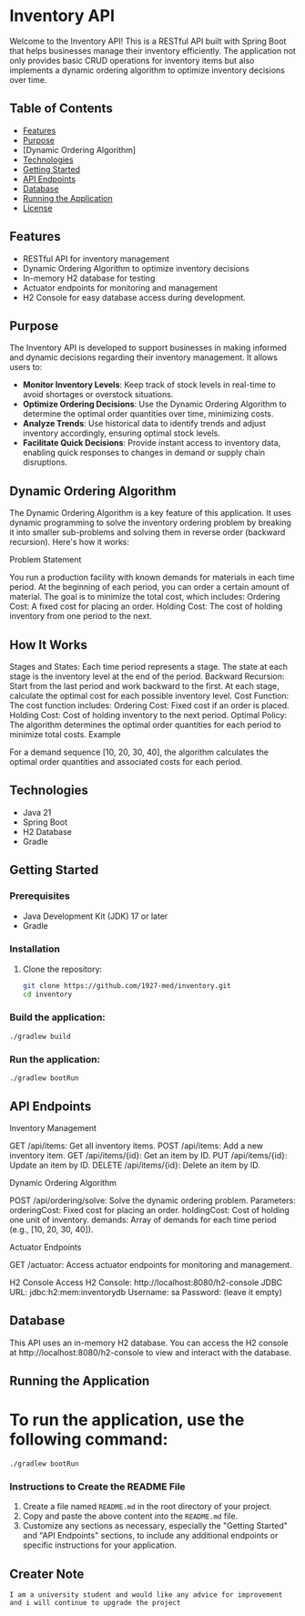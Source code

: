 # Inventory API

Welcome to the Inventory API! This is a RESTful API built with Spring Boot that helps businesses manage their inventory efficiently. 
The application not only provides basic CRUD operations for inventory items but also implements a dynamic ordering algorithm to optimize inventory decisions over time.
## Table of Contents

- [Features](#features)
- [Purpose](#purpose)
- [Dynamic Ordering Algorithm]
- [Technologies](#technologies)
- [Getting Started](#getting-started)
- [API Endpoints](#api-endpoints)
- [Database](#database)
- [Running the Application](#running-the-application)
- [License](#license)

## Features

- RESTful API for inventory management
- Dynamic Ordering Algorithm to optimize inventory decisions
- In-memory H2 database for testing
- Actuator endpoints for monitoring and management
- H2 Console for easy database access during development.

## Purpose

The Inventory API is developed to support businesses in making informed and dynamic decisions regarding their inventory management. It allows users to:

- **Monitor Inventory Levels**: Keep track of stock levels in real-time to avoid shortages or overstock situations.
- **Optimize Ordering Decisions**: Use the Dynamic Ordering Algorithm to determine the optimal order quantities over time, minimizing costs.
- **Analyze Trends**: Use historical data to identify trends and adjust inventory accordingly, ensuring optimal stock levels.
- **Facilitate Quick Decisions**: Provide instant access to inventory data, enabling quick responses to changes in demand or supply chain disruptions.

## Dynamic Ordering Algorithm
The Dynamic Ordering Algorithm is a key feature of this application. It uses dynamic programming to solve the inventory ordering problem by breaking it into smaller sub-problems and solving them in reverse order (backward recursion). Here's how it works:

Problem Statement

You run a production facility with known demands for materials in each time period.
At the beginning of each period, you can order a certain amount of material.
The goal is to minimize the total cost, which includes:
Ordering Cost: A fixed cost for placing an order.
Holding Cost: The cost of holding inventory from one period to the next.

## How It Works
Stages and States:
Each time period represents a stage.
The state at each stage is the inventory level at the end of the period.
Backward Recursion:
Start from the last period and work backward to the first.
At each stage, calculate the optimal cost for each possible inventory level.
Cost Function:
The cost function includes:
Ordering Cost: Fixed cost if an order is placed.
Holding Cost: Cost of holding inventory to the next period.
Optimal Policy:
The algorithm determines the optimal order quantities for each period to minimize total costs.
Example

For a demand sequence [10, 20, 30, 40], the algorithm calculates the optimal order quantities and associated costs for each period.

## Technologies

- Java 21
- Spring Boot
- H2 Database
- Gradle

## Getting Started

### Prerequisites

- Java Development Kit (JDK) 17 or later
- Gradle

### Installation

1. Clone the repository:

   ```bash
   git clone https://github.com/1927-med/inventory.git
   cd inventory

### Build the application:
    ./gradlew build

### Run the application:
    ./gradlew bootRun

## API Endpoints
   Inventory Management

   GET /api/items: Get all inventory items.
   POST /api/items: Add a new inventory item.
   GET /api/items/{id}: Get an item by ID.
   PUT /api/items/{id}: Update an item by ID.
   DELETE /api/items/{id}: Delete an item by ID.
   
Dynamic Ordering Algorithm

   POST /api/ordering/solve: Solve the dynamic ordering problem.
   Parameters:
   orderingCost: Fixed cost for placing an order.
   holdingCost: Cost of holding one unit of inventory.
   demands: Array of demands for each time period (e.g., [10, 20, 30, 40]).

Actuator Endpoints

   GET /actuator: Access actuator endpoints for monitoring and management.
   
H2 Console
   Access H2 Console: http://localhost:8080/h2-console
      JDBC URL: jdbc:h2:mem:inventorydb
      Username: sa
      Password: (leave it empty)


## Database

This API uses an in-memory H2 database. You can access the H2 console at http://localhost:8080/h2-console to view and interact with the database.



## Running the Application

# To run the application, use the following command:
    ./gradlew bootRun


### Instructions to Create the README File

1. Create a file named `README.md` in the root directory of your project.
2. Copy and paste the above content into the `README.md` file.
3. Customize any sections as necessary, especially the "Getting Started" and "API Endpoints" sections, to include any additional endpoints or specific instructions for your application.

## Creater Note
    I am a university student and would like any advice for improvement and i will continue to upgrade the project 

